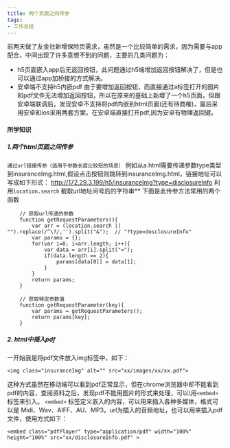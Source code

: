 ```yaml
---
title: 两个页面之间传参
tags:
- 工作总结
---
```

 前两天做了友金社新增保险页需求，虽然是一个比较简单的需求，因为需要与app配合，中间出现了许多意想不到的问题，主要的几类问题为：
 - h5页面嵌入app后无返回按钮，此问题通过h5端增加返回按钮解决了，但是也可以通过app加桥接的方式解决。
 - 安卓端不支持h5内嵌pdf
 由于要增加返回按钮，而直接通过a标签打开的图片和pdf文件无法增加返回按钮，所以在原来的基础上新增了一个h5页面，但跟安卓端联调后，发现安卓不支持将pdf内嵌到html页面(还有待商榷)，最后采用安卓和ios采用两套方案，在安卓端直接打开pdf,因为安卓有物理返回键。
#### 所学知识

##### 1.两个html页面之间传参
`通过url链接传参（适用于参数长度比较短的场景）`
例如从a.html需要传递参数type类型到insuranceImg.html,假设点击按钮则跳转到insuranceImg.html，链接地址可以写成如下形式：
http://172.29.3.199/h5/insuranceImg?type=disclosureInfo
利用`location.search` 截取url地址问号后的字符串**
下面是此传参方法常用的两个函数
```
    // 获取url传递的参数
    function getRequestParameters(){
        var arr = (location.search || "").replace(/^\?/,'').split("&");  // "?type=dosclosureInfo"
        var params = {};
        for(var i=0; i<arr.length; i++){
            var data = arr[i].split("=");
            if(data.length == 2){
                params[data[0]] = data[1];
            }
        }
        return params;
    }

    // 获取特定参数值
    function getRequestParameter(key){
        var params = getRequestParameters();
        return params[key];
    }
```


##### 2. html中插入pdf
一开始我是将pdf文件放入img标签中，如下：
```
<img class="insuranceImg" alt="" src="xx/images/xx/xx.pdf">
```
这种方式虽然在移动端可以看到pdf正常显示，但在chrome浏览器中却不能看到pdf的内容，查阅资料之后，发现pdf不能用图片的形式来处理，可以\用`<embed>`标签来引入。
`<embed>` 标签定义嵌入的内容，可以用来插入各种多媒体，格式可以是 Midi、Wav、AIFF、AU、MP3，url为插入的音频地址，也可以用来插入pdf文件，使用方式如下：
```
<embed class="pdfPlayer" type="application/pdf" width="100%" height="100%" src="xx/disclosureInfo.pdf" >
```
